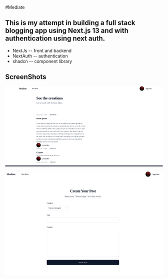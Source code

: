 #Mediate

## This is my attempt in building a full stack blogging app using Next.js 13 and with authentication using next auth.

- NextJs   -- front and backend
- NextAuth -- authentication
- shadcn   -- component library



## ScreenShots

![Alt text](image.png)

![Alt text](image-1.png)